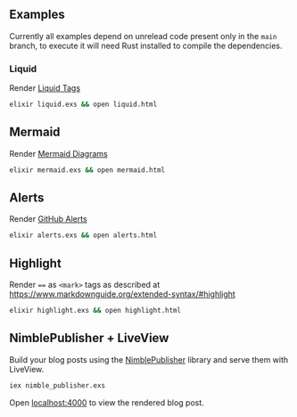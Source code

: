 ## Examples

Currently all examples depend on unrelead code present only in the `main` branch,
to execute it will need Rust installed to compile the dependencies.

### Liquid

Render [Liquid Tags](https://shopify.github.io/liquid/)

```sh
elixir liquid.exs && open liquid.html
```

## Mermaid

Render [Mermaid Diagrams](https://mermaid-js.github.io/mermaid/)

```sh
elixir mermaid.exs && open mermaid.html
```

## Alerts

Render [GitHub Alerts](https://docs.github.com/en/get-started/writing-on-github/getting-started-with-writing-and-formatting-on-github/basic-writing-and-formatting-syntax#alerts)

```sh
elixir alerts.exs && open alerts.html
```

## Highlight

Render `==` as `<mark>` tags as described at https://www.markdownguide.org/extended-syntax/#highlight

```sh
elixir highlight.exs && open highlight.html
```

## NimblePublisher + LiveView

Build your blog posts using the [NimblePublisher](https://github.com/dashbitco/nimble_publisher) library and serve them with LiveView.

```sh
iex nimble_publisher.exs
```

Open [localhost:4000](http://localhost:4000) to view the rendered blog post.
